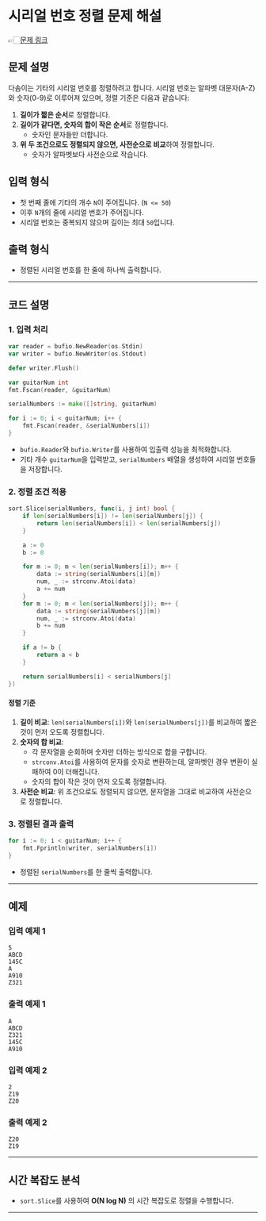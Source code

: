# 시리얼 번호 정렬 문제 해설
👉🏻[문제 링크](https://www.acmicpc.net/problem/1431)


## 문제 설명
다솜이는 기타의 시리얼 번호를 정렬하려고 합니다. 시리얼 번호는 알파벳 대문자(A-Z)와 숫자(0-9)로 이루어져 있으며, 정렬 기준은 다음과 같습니다:

1. **길이가 짧은 순서**로 정렬합니다.
2. **길이가 같다면, 숫자의 합이 작은 순서**로 정렬합니다.
   - 숫자인 문자들만 더합니다.
3. **위 두 조건으로도 정렬되지 않으면, 사전순으로 비교**하여 정렬합니다.
   - 숫자가 알파벳보다 사전순으로 작습니다.

## 입력 형식
- 첫 번째 줄에 기타의 개수 `N`이 주어집니다. (`N <= 50`)
- 이후 `N`개의 줄에 시리얼 번호가 주어집니다.
- 시리얼 번호는 중복되지 않으며 길이는 최대 `50`입니다.

## 출력 형식
- 정렬된 시리얼 번호를 한 줄에 하나씩 출력합니다.

---

## 코드 설명

### 1. 입력 처리
```go
var reader = bufio.NewReader(os.Stdin)
var writer = bufio.NewWriter(os.Stdout)

defer writer.Flush()

var guitarNum int
fmt.Fscan(reader, &guitarNum)

serialNumbers := make([]string, guitarNum)

for i := 0; i < guitarNum; i++ {
    fmt.Fscan(reader, &serialNumbers[i])
}
```
- `bufio.Reader`와 `bufio.Writer`를 사용하여 입출력 성능을 최적화합니다.
- 기타 개수 `guitarNum`을 입력받고, `serialNumbers` 배열을 생성하여 시리얼 번호들을 저장합니다.

### 2. 정렬 조건 적용
```go
sort.Slice(serialNumbers, func(i, j int) bool {
    if len(serialNumbers[i]) != len(serialNumbers[j]) {
        return len(serialNumbers[i]) < len(serialNumbers[j])
    }

    a := 0
    b := 0

    for m := 0; m < len(serialNumbers[i]); m++ {
        data := string(serialNumbers[i][m])
        num, _ := strconv.Atoi(data)
        a += num
    }
    for m := 0; m < len(serialNumbers[j]); m++ {
        data := string(serialNumbers[j][m])
        num, _ := strconv.Atoi(data)
        b += num
    }

    if a != b {
        return a < b
    }

    return serialNumbers[i] < serialNumbers[j]
})
```
#### 정렬 기준
1. **길이 비교**: `len(serialNumbers[i])`와 `len(serialNumbers[j])`를 비교하여 짧은 것이 먼저 오도록 정렬합니다.
2. **숫자의 합 비교**:
   - 각 문자열을 순회하며 숫자만 더하는 방식으로 합을 구합니다.
   - `strconv.Atoi`를 사용하여 문자를 숫자로 변환하는데, 알파벳인 경우 변환이 실패하여 0이 더해집니다.
   - 숫자의 합이 작은 것이 먼저 오도록 정렬합니다.
3. **사전순 비교**: 위 조건으로도 정렬되지 않으면, 문자열을 그대로 비교하여 사전순으로 정렬합니다.

### 3. 정렬된 결과 출력
```go
for i := 0; i < guitarNum; i++ {
    fmt.Fprintln(writer, serialNumbers[i])
}
```
- 정렬된 `serialNumbers`를 한 줄씩 출력합니다.

---

## 예제
### 입력 예제 1
```
5
ABCD
145C
A
A910
Z321
```

### 출력 예제 1
```
A
ABCD
Z321
145C
A910
```

### 입력 예제 2
```
2
Z19
Z20
```

### 출력 예제 2
```
Z20
Z19
```

---

## 시간 복잡도 분석
- `sort.Slice`를 사용하여 **O(N log N)** 의 시간 복잡도로 정렬을 수행합니다.

---
